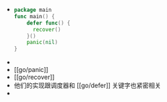 - ```go
  package main
  func main() {
      defer func() {
      	recover()
      }()
      panic(nil)
  }
  ```
-
- [[go/panic]]
- [[go/recover]]
- 他们的实现跟调度器和 [[go/defer]] 关键字也紧密相关
-